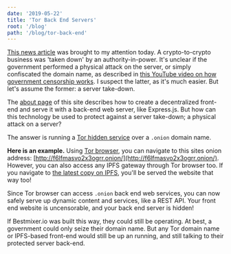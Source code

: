 ```yaml
---
date: '2019-05-22'
title: 'Tor Back End Servers'
root: '/blog'
path: '/blog/tor-back-end'
---
```


[This news article](https://www.coindesk.com/eu-authorities-crack-down-on-bitcoin-transaction-mixer) was
brought to my attention today. A crypto-to-crypto business was 'taken down' by
an authority-in-power.
It's unclear if the government performed a physical attack on the server, or
simply confiscated the domain name, as described
in [this YouTube video on how government censorship works](https://www.youtube.com/watch?v=RlNVyatwd5M). I suspect the latter, as it's much easier. But let's assume
the former: a server take-down.

The [about page](/about) of this site describes how to create a decentralized
front-end and serve it with a back-end web server, like Express.js. But how
can this technology
be used to protect against a server take-down; a physical attack on a server?

The answer is running a [Tor hidden service](https://2019.www.torproject.org/docs/onion-services.html.en) over
a `.onion` domain name.

**Here is an example.** Using [Tor browser](https://www.torproject.org/download/),
you can navigate to this sites onion
address: [http://f6lfmasvo2x3ogrr.onion/](http://f6lfmasvo2x3ogrr.onion/).
However, you can also access any IPFS gateway through Tor browser too. If you
navigate to [the latest copy on IPFS](/latest), you'll be served the website
that way too!

Since Tor browser can access `.onion` back end web services, you can now safely
serve up dynamic content and services, like a REST API. Your front end website
is uncensorable, and your back end server is hidden!

If Bestmixer.io was built this way, they could still be operating. At best, a
government could only seize their domain name. But any Tor domain name or
IPFS-based front-end would still be up an running, and still talking to their
protected server back-end.
